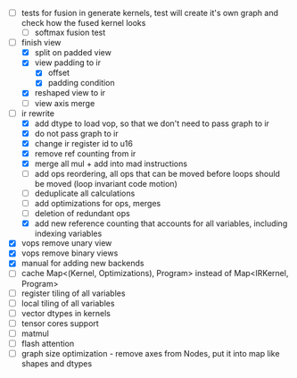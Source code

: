 - [ ] tests for fusion in generate kernels, test will create it's own graph and check how the fused kernel looks
    - [ ] softmax fusion test
- [ ] finish view
  - [x] split on padded view
  - [x] view padding to ir
    - [x] offset
    - [x] padding condition
  - [x] reshaped view to ir
  - [ ] view axis merge
- [ ] ir rewrite
  - [x] add dtype to load vop, so that we don't need to pass graph to ir
  - [x] do not pass graph to ir
  - [x] change ir register id to u16
  - [x] remove ref counting from ir
  - [x] merge all mul + add into mad instructions
  - [ ] add ops reordering, all ops that can be moved before loops should be moved (loop invariant code motion)
  - [ ] deduplicate all calculations
  - [ ] add optimizations for ops, merges
  - [ ] deletion of redundant ops
  - [x] add new reference counting that accounts for all variables, including indexing variables
- [x] vops remove unary view
- [x] vops remove binary views
- [x] manual for adding new backends
- [ ] cache Map<(Kernel, Optimizations), Program> instead of Map<IRKernel, Program>
- [ ] register tiling of all variables
- [ ] local tiling of all variables
- [ ] vector dtypes in kernels
- [ ] tensor cores support
- [ ] matmul
- [ ] flash attention
- [ ] graph size optimization - remove axes from Nodes, put it into map like shapes and dtypes
